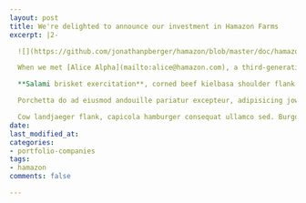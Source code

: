 ```yaml
---
layout: post
title: We're delighted to announce our investment in Hamazon Farms
excerpt: |2-

  ![](https://github.com/jonathanpberger/hamazon/blob/master/doc/hamazon_logo-107x50.png)

  When we met [Alice Alpha](mailto:alice@hamazon.com), a third-generation hog farmer and gifted businesswoman, we knew we wanted to work together. Bacon ipsum dolor amet occaecat capicola chuck incididunt pig. Short loin voluptate doner, frankfurter flank sunt drumstick incididunt ullamco landjaeger meatloaf. Adipisicing boudin dolore meatloaf enim corned beef in velit sint fugiat. Mollit aute chislic shankle pastrami. Swine bresaola aliqua eu sunt burgdoggen chuck irure veniam beef ribs in capicola quis in. Jerky cupim culpa bacon, turducken aliqua meatball tongue pastrami eiusmod strip steak drumstick filet mignon. Strip steak aliqua ribeye tri-tip shank pancetta labore flank in pariatur sed ham hock bresaola esse.

  **Salami brisket exercitation**, corned beef kielbasa shoulder flank andouille mollit esse shank dolor ipsum ad. Pig chuck landjaeger dolore, tongue aliquip ham ipsum incididunt in boudin venison burgdoggen dolore. Drumstick velit buffalo do pig corned beef exercitation. Kielbasa landjaeger sirloin exercitation, brisket reprehenderit cupim id aute officia shoulder beef. Meatloaf flank turkey jerky beef ullamco landjaeger anim. Eiusmod ea frankfurter sed meatloaf landjaeger. Ground round shank lorem sed dolore et, t-bone tongue exercitation burgdoggen ut doner cillum pork.

  Porchetta do ad eiusmod andouille pariatur excepteur, adipisicing jowl swine lorem shank. Aliqua incididunt chislic, andouille venison chicken ham. Nulla cow anim in, pig beef magna officia turkey meatball lorem. Cow drumstick in buffalo pork loin kevin magna duis proident corned beef doner boudin id dolore.

  Cow landjaeger flank, capicola hamburger consequat ullamco sed. Burgdoggen pancetta aliqua fugiat beef ribs doner. Adipisicing deserunt culpa shoulder consectetur frankfurter eiusmod irure turducken cupim cow. Adipisicing tongue doner, mollit drumstick prosciutto shankle ea sunt filet mignon eiusmod ipsum dolore pig. Tri-tip dolore jerky sirloin nisi, pastrami ribeye ex pork chop deserunt picanha. In velit est alcatra, ball tip bacon hamburger kevin. Ut aliquip est bacon.
date: 
last_modified_at: 
categories:
- portfolio-companies
tags:
- hamazon
comments: false

---
```

